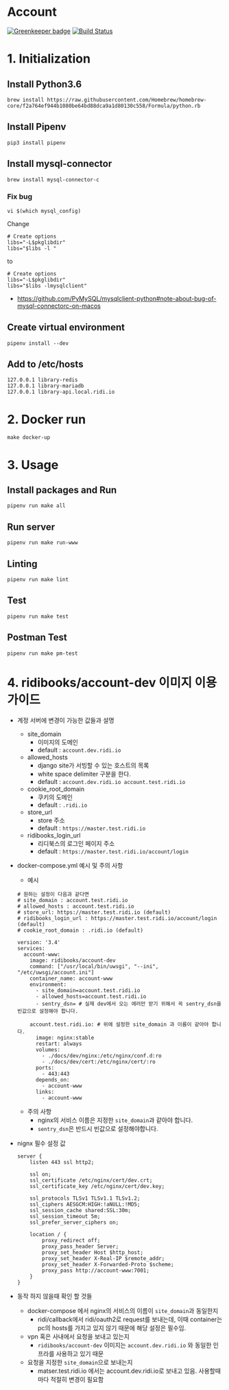 # Account

[![Greenkeeper badge](https://badges.greenkeeper.io/ridi/account.svg)](https://greenkeeper.io/)
[![Build Status](https://travis-ci.org/ridi/account.svg?branch=master)](https://travis-ci.org/ridi/account)

# 1. Initialization

## Install Python3.6
```
brew install https://raw.githubusercontent.com/Homebrew/homebrew-core/f2a764ef944b1080be64bd88dca9a1d80130c558/Formula/python.rb
```

## Install Pipenv
```
pip3 install pipenv
```

## Install mysql-connector
```
brew install mysql-connector-c
```

### Fix bug
```
vi $(which mysql_config)
```

Change 
```
# Create options
libs="-L$pkglibdir"
libs="$libs -l "
```
to 
```
# Create options
libs="-L$pkglibdir"
libs="$libs -lmysqlclient"
```
- https://github.com/PyMySQL/mysqlclient-python#note-about-bug-of-mysql-connectorc-on-macos


## Create virtual environment
```
pipenv install --dev
```


## Add to /etc/hosts
```
127.0.0.1 library-redis
127.0.0.1 library-mariadb
127.0.0.1 library-api.local.ridi.io
```

# 2. Docker run
```
make docker-up
```


# 3. Usage

## Install packages and Run
```
pipenv run make all
```

## Run server
```
pipenv run make run-www
```


## Linting
```
pipenv run make lint
```

## Test
```
pipenv run make test
``` 

## Postman Test
```
pipenv run make pm-test
```

# 4. ridibooks/account-dev 이미지 이용 가이드
- 계정 서버에 변경이 가능한 값들과 설명
    - site_domain
        - 이미지의 도메인
        - default : `account.dev.ridi.io`
    - allowed_hosts
        - django site가 서빙할 수 있는 호스트의 목록
        - white space delimiter 구분을 한다.
        - default : `account.dev.ridi.io account.test.ridi.io`
    - cookie_root_domain
        - 쿠키의 도메인
        - default : `.ridi.io`
    - store_url
        - store 주소
        - default : `https://master.test.ridi.io`
    - ridibooks_login_url
        - 리디북스의 로그인 페이지 주소
        - default : `https://master.test.ridi.io/account/login`

- docker-compose.yml 예시 및 주의 사항
    - 예시
    ```
    # 원하는 설정이 다음과 같다면 
    # site_domain : account.test.ridi.io
    # allowed_hosts : account.test.ridi.io
    # store_url: https://master.test.ridi.io (default)
    # ridibooks_login_url : https://master.test.ridi.io/account/login (default)
    # cookie_root_domain : .ridi.io (default)

    version: '3.4'
    services:
      account-www:
        image: ridibooks/account-dev
        command: ["/usr/local/bin/uwsgi", "--ini", "/etc/uwsgi/account.ini"]
        container_name: account-www
        environment:
          - site_domain=account.test.ridi.io
          - allowed_hosts=account.test.ridi.io
          - sentry_dsn= # 실제 dev에서 오는 에러만 받기 위해서 꼭 sentry_dsn을 빈값으로 설정해야 합니다.

        account.test.ridi.io: # 위에 설정한 site_domain 과 이름이 같아야 합니다.
          image: nginx:stable
          restart: always
          volumes:
            - ./docs/dev/nginx:/etc/nginx/conf.d:ro
            - ./docs/dev/cert:/etc/nginx/cert/:ro
          ports:
            - 443:443
          depends_on:
            - account-www
          links:
            - account-www
    ```
    - 주의 사항
        - nginx의 서비스 이름은 지정한 `site_domain`과 같아야 합니다.
        - `sentry_dsn`은 반드시 빈값으로 설정해야합니다.
- nignx 필수 설정 값
    ```
    server {
        listen 443 ssl http2;

        ssl on;
        ssl_certificate /etc/nginx/cert/dev.crt;
        ssl_certificate_key /etc/nginx/cert/dev.key;

        ssl_protocols TLSv1 TLSv1.1 TLSv1.2;
        ssl_ciphers AESGCM:HIGH:!aNULL:!MD5;
        ssl_session_cache shared:SSL:30m;
        ssl_session_timeout 5m;
        ssl_prefer_server_ciphers on;

        location / {
            proxy_redirect off;
            proxy_pass_header Server;
            proxy_set_header Host $http_host;
            proxy_set_header X-Real-IP $remote_addr;
            proxy_set_header X-Forwarded-Proto $scheme;
            proxy_pass http://account-www:7001;
        }
    }
    ```

- 동작 하지 않을때 확인 할 것들
    - docker-compose 에서 nginx의 서비스의 이름이 `site_domain`과 동일한지
        - ridi/callback에서 ridi/oauth2로 request를 보내는데, 이때 container는 pc의 hosts를 가지고 있지 않기 때문에 해당 설정은 필수임.
    - vpn 혹은 사내에서 요청을 보내고 있는지
        - `ridibooks/account-dev` 이미지는 `account.dev.ridi.io` 와 동일한 인프라를 사용하고 있기 때문
    - 요청을 지정한 `site_domain`으로 보내는지 
        - matser.test.ridi.io 에서는 account.dev.ridi.io로 보내고 있음. 사용할때마다 적절히 변경이 필요함
